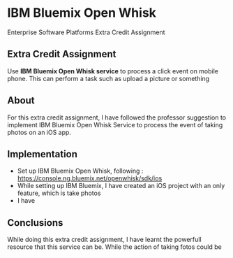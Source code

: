 # IBM Bluemix Open Whisk 
Enterprise Software Platforms Extra Credit Assignment

## Extra Credit Assignment
Use **IBM Bluemix Open Whisk service** to process a click event on mobile phone. This can perform a task such as upload a picture or something

## About
For this extra credit assignment, I have followed the professor suggestion to implement IBM Bluemix Open Whisk Service to process the event of taking photos on an iOS app.

## Implementation
- Set up IBM Bluemix Open Whisk, following : https://console.ng.bluemix.net/openwhisk/sdk/ios
- While setting up IBM Bluemix, I have created an iOS project with an only feature, which is take photos
- I have 


## Conclusions
While doing this extra credit assignment, I have learnt the powerfull resource that this service can be. While the action of taking fotos could be 

